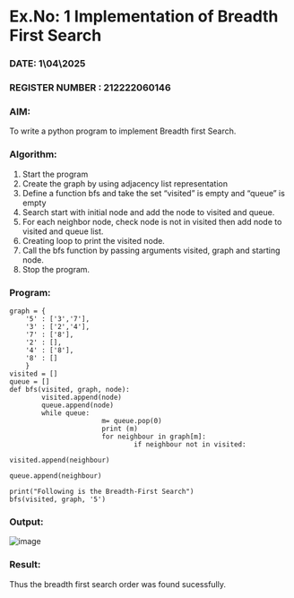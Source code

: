 # Ex.No: 1  Implementation of Breadth First Search 
### DATE: 1\04\2025                                                                           
### REGISTER NUMBER : 212222060146
### AIM: 
To write a python program to implement Breadth first Search. 
### Algorithm:
1. Start the program
2. Create the graph by using adjacency list representation
3. Define a function bfs and take the set “visited” is empty and “queue” is empty
4. Search start with initial node and add the node to visited and queue.
5. For each neighbor node, check node is not in visited then add node to visited and queue list.
6.  Creating loop to print the visited node.
7.   Call the bfs function by passing arguments visited, graph and starting node.
8.   Stop the program.
### Program:
```
graph = {
    '5' : ['3','7'],
    '3' : ['2','4'],
    '7' : ['8'],
    '2' : [],
    '4' : ['8'],
    '8' : []
    }
visited = []
queue = []
def bfs(visited, graph, node):
        visited.append(node)
        queue.append(node)
        while queue:
                       m= queue.pop(0)
                       print (m)
                       for neighbour in graph[m]:
                               if neighbour not in visited:
                                                visited.append(neighbour)
                                                queue.append(neighbour)

print("Following is the Breadth-First Search")
bfs(visited, graph, '5')
```

### Output:
![image](https://github.com/user-attachments/assets/99bdd65b-d859-47e4-a211-718aad6be3eb)



### Result:
Thus the breadth first search order was found sucessfully.





